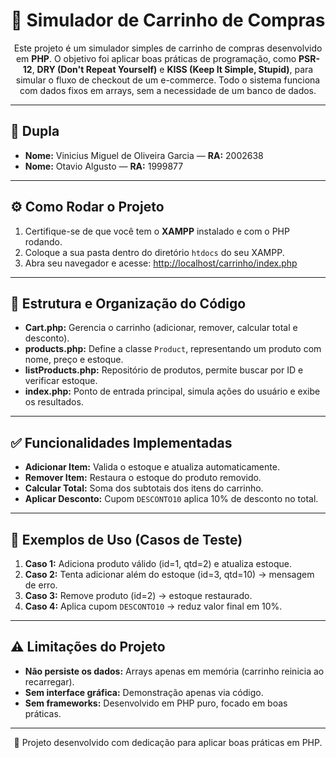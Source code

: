 <h1 align="center">🛒 Simulador de Carrinho de Compras</h1>

<p align="center">
  Este projeto é um simulador simples de carrinho de compras desenvolvido em <b>PHP</b>. 
  O objetivo foi aplicar boas práticas de programação, como <b>PSR-12</b>, <b>DRY (Don't Repeat Yourself)</b> e 
  <b>KISS (Keep It Simple, Stupid)</b>, para simular o fluxo de checkout de um e-commerce. 
  Todo o sistema funciona com dados fixos em arrays, sem a necessidade de um banco de dados.
</p>

<hr>

<h2>👥 Dupla</h2>
<ul>
  <li><b>Nome:</b> Vinicius Miguel de Oliveira Garcia — <b>RA:</b> 2002638</li>
  <li><b>Nome:</b> Otavio Algusto — <b>RA:</b> 1999877</li>
</ul>

<hr>

<h2>⚙️ Como Rodar o Projeto</h2>
<ol>
  <li>Certifique-se de que você tem o <b>XAMPP</b> instalado e com o PHP rodando.</li>
  <li>Coloque a sua pasta dentro do diretório <code>htdocs</code> do seu XAMPP.</li>
  <li>Abra seu navegador e acesse: 
      <a href="http://localhost/carrinho/index.php" target="_blank">
      http://localhost/carrinho/index.php</a></li>
</ol>

<hr>

<h2>📂 Estrutura e Organização do Código</h2>
<ul>
  <li><b>Cart.php:</b> Gerencia o carrinho (adicionar, remover, calcular total e desconto).</li>
  <li><b>products.php:</b> Define a classe <code>Product</code>, representando um produto com nome, preço e estoque.</li>
  <li><b>listProducts.php:</b> Repositório de produtos, permite buscar por ID e verificar estoque.</li>
  <li><b>index.php:</b> Ponto de entrada principal, simula ações do usuário e exibe os resultados.</li>
</ul>

<hr>

<h2>✅ Funcionalidades Implementadas</h2>
<ul>
  <li><b>Adicionar Item:</b> Valida o estoque e atualiza automaticamente.</li>
  <li><b>Remover Item:</b> Restaura o estoque do produto removido.</li>
  <li><b>Calcular Total:</b> Soma dos subtotais dos itens do carrinho.</li>
  <li><b>Aplicar Desconto:</b> Cupom <code>DESCONTO10</code> aplica 10% de desconto no total.</li>
</ul>

<hr>

<h2>🧪 Exemplos de Uso (Casos de Teste)</h2>
<ol>
  <li><b>Caso 1:</b> Adiciona produto válido (id=1, qtd=2) e atualiza estoque.</li>
  <li><b>Caso 2:</b> Tenta adicionar além do estoque (id=3, qtd=10) → mensagem de erro.</li>
  <li><b>Caso 3:</b> Remove produto (id=2) → estoque restaurado.</li>
  <li><b>Caso 4:</b> Aplica cupom <code>DESCONTO10</code> → reduz valor final em 10%.</li>
</ol>

<hr>

<h2>⚠️ Limitações do Projeto</h2>
<ul>
  <li><b>Não persiste os dados:</b> Arrays apenas em memória (carrinho reinicia ao recarregar).</li>
  <li><b>Sem interface gráfica:</b> Demonstração apenas via código.</li>
  <li><b>Sem frameworks:</b> Desenvolvido em PHP puro, focado em boas práticas.</li>
</ul>

<hr>

<p align="center">🚀 Projeto desenvolvido com dedicação para aplicar boas práticas em PHP.</p>

